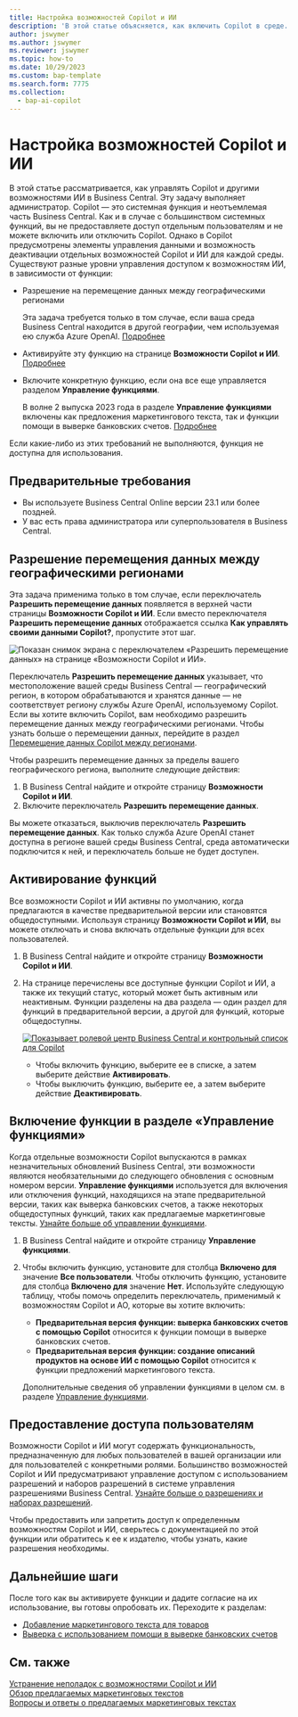 ```yaml
---
title: Настройка возможностей Copilot и ИИ
description: 'В этой статье объясняется, как включить Copilot в среде.'
author: jswymer
ms.author: jswymer
ms.reviewer: jswymer
ms.topic: how-to
ms.date: 10/29/2023
ms.custom: bap-template
ms.search.form: 7775
ms.collection:
  - bap-ai-copilot
---
```


# Настройка возможностей Copilot и ИИ 

<!--[!INCLUDE[ai-preview](includes/ai-preview.md)]-->

<!--This article explains how you can control the ability to create AI-powered item marketing text with Copilot for your organization. This task is done by an admin. There are two requirements that you must fulfill to make the feature available to users:-->

В этой статье рассматривается, как управлять Copilot и другими возможностями ИИ в Business Central. Эту задачу выполняет администратор. Copilot — это системная функция и неотъемлемая часть Business Central. Как и в случае с большинством системных функций, вы не предоставляете доступ отдельным пользователям и не можете включить или отключить Copilot. Однако в Copilot предусмотрены элементы управления данными и возможность деактивации отдельных возможностей Copilot и ИИ для каждой среды. Существуют разные уровни управления доступом к возможностям ИИ, в зависимости от функции:

- Разрешение на перемещение данных между географическими регионами

  Эта задача требуется только в том случае, если ваша среда Business Central находится в другой географии, чем используемая ею служба Azure OpenAI. [Подробнее](#allow-data-movement-across-geographies)

- Активируйте эту функцию на странице **Возможности Copilot и ИИ**. [Подробнее](#activate-features)

- Включите конкретную функцию, если она все еще управляется разделом **Управление функциями**.

  В волне 2 выпуска 2023 года в разделе **Управление функциями** включены как предложения маркетингового текста, так и функции помощи в выверке банковских счетов. [Подробнее](#enable-feature-in-feature-management)

Если какие-либо из этих требований не выполняются, функция не доступна для использования.

## Предварительные требования

- Вы используете Business Central Online версии 23.1 или более поздней. <!--[preview version](ai-preview-getstarted.md) of Business Central that's enabled for Copilot.-->
- У вас есть права администратора или суперпользователя в Business Central.  <!--For more information, go to [Configure AI-powered item marketing text with Copilot](enable-ai.md).-->

## Разрешение перемещения данных между географическими регионами

Эта задача применима только в том случае, если переключатель **Разрешить перемещение данных** появляется в верхней части страницы **Возможности Copilot и ИИ**. Если вместо переключателя **Разрешить перемещение данных** отображается ссылка **Как управлять своими данными Copilot?**, пропустите этот шаг.

![Показан снимок экрана с переключателем «Разрешить перемещение данных» на странице «Возможности Copilot и ИИ».](media/allow-data-movement-v2.png)

Переключатель **Разрешить перемещение данных** указывает, что местоположение вашей среды Business Central &mdash; географический регион, в котором обрабатываются и хранятся данные &mdash; не соответствует региону службы Azure OpenAI, используемому Copilot. Если вы хотите включить Copilot, вам необходимо разрешить перемещение данных между географическими регионами. Чтобы узнать больше о перемещении данных, перейдите в раздел [Перемещение данных Copilot между регионами](ai-copilot-data-movement.md). 

Чтобы разрешить перемещение данных за пределы вашего географического региона, выполните следующие действия:

1. В Business Central найдите и откройте страницу **Возможности Copilot и ИИ**.
1. Включите переключатель **Разрешить перемещение данных**.

Вы можете отказаться, выключив переключатель **Разрешить перемещение данных**. Как только служба Azure OpenAI станет доступна в регионе вашей среды Business Central, среда автоматически подключится к ней, и переключатель больше не будет доступен. 


<!--
| Australia, United Kingdom, United States | Within the respective geographical region |
| Europe, France, Germany, Norway, Switzerland  | Sweden or Switzerland |
| Asia Pacific, Brazil, Canada, India, Japan, Singapore, South Africa, South Korea, United Arab Emirates  | United States |-->



<!--Note

If your environment is hosted in North America, Copilot will use an Azure OpenAI endpoint in North America to process your data.
If your environment is hosted in Europe, Copilot will use an Azure OpenAI endpoint in Europe to process your data.
If your environment is hosted anywhere else, Copilot will use an Azure OpenAI endpoint outside of the region in which the environment is hosted.
To opt in 

Copilot and other AI capabilities use Azure OpenAI Service.  and are provided by default to only those customers with environments that have United States as their geography for data processing and storage. While the Azure OpenAI Service is available in multiple geographies including Australia, Canada, United States, France, Japan and UK, Copilot does not follow the same regional rollout schedule.

Meanwhile, customers with environments outside the United States can use Copilot AI features by opting in to share relevant data with the Azure OpenAI Service in United States or Switzerland.

The information in the following table outlines the Azure OpenAI service that's used by the Copilot services based on the geography of their Dynamics 365 environment when they opt-in to share data.-->
## Активирование функций

Все возможности Copilot и ИИ активны по умолчанию, когда предлагаются в качестве предварительной версии или становятся общедоступными. Используя страницу **Возможности Copilot и ИИ**, вы можете отключать и снова включать отдельные функции для всех пользователей.

1. В Business Central найдите и откройте страницу **Возможности Copilot и ИИ**.

1. На странице перечислены все доступные функции Copilot и ИИ, а также их текущий статус, который может быть активным или неактивным. Функции разделены на два раздела &mdash; один раздел для функций в предварительной версии, а другой для функций, которые общедоступны. 

   [![Показывает ролевой центр Business Central и контрольный список для Copilot](media/copilot-and-ai-capabilties-page.svg)](media/copilot-and-ai-capabilties-page.svg#lightbox)

   - Чтобы включить функцию, выберите ее в списке, а затем выберите действие **Активировать**.
   - Чтобы выключить функцию, выберите ее, а затем выберите действие **Деактивировать**. 


## Включение функции в разделе «Управление функциями»

Когда отдельные возможности Copilot выпускаются в рамках незначительных обновлений Business Central, эти возможности являются необязательными до следующего обновления с основным номером версии. **Управление функциями** используется для включения или отключения функций, находящихся на этапе предварительной версии, таких как выверка банковских счетов, а также некоторых общедоступных функций, таких как предлагаемые маркетинговые тексты. [Узнайте больше об управлении функциями](/dynamics365/business-central/dev-itpro/administration/feature-management).

1. В Business Central найдите и откройте страницу **Управление функциями**.
2. Чтобы включить функцию, установите для столбца **Включено для** значение **Все пользователи**. Чтобы отключить функцию, установите для столбца **Включено для** значение **Нет**. Используйте следующую таблицу, чтобы помочь определить переключатель, применимый к возможностям Copilot и AO, которые вы хотите включить:

   - **Предварительная версия функции: выверка банковских счетов с помощью Copilot** относится к функции помощи в выверке банковских счетов.
   - **Предварительная версия функции: создание описаний продуктов на основе ИИ с помощью Copilot** относится к функции предложений маркетингового текста.

   Дополнительные сведения об управлении функциями в целом см. в разделе [Управление функциями](/dynamics365/business-central/dev-itpro/administration/feature-management).

## Предоставление доступа пользователям 

Возможности Copilot и ИИ могут содержать функциональность, предназначенную для любых пользователей в вашей организации или для пользователей с конкретными ролями. Большинство возможностей Copilot и ИИ предусматривают управление доступом с использованием разрешений и наборов разрешений в системе управления разрешениями Business Central. [Узнайте больше о разрешениях и наборах разрешений](ui-define-granular-permissions.md).

Чтобы предоставить или запретить доступ к определенным возможностям Copilot и ИИ, сверьтесь с документацией по этой функции или обратитесь к ее к издателю, чтобы узнать, какие разрешения необходимы. 

## Дальнейшие шаги

После того как вы активируете функции и дадите согласие на их использование, вы готовы опробовать их. Переходите к разделам:

- [Добавление маркетингового текста для товаров](item-marketing-text.md) 
- [Выверка с использованием помощи в выверке банковских счетов](bank-reconciliation-with-copilot.md) 

## См. также

[Устранение неполадок с возможностями Copilot и ИИ](ai-copilot-troubleshooting.md)  
[Обзор предлагаемых маркетинговых текстов](ai-overview.md)   
[Вопросы и ответы о предлагаемых маркетинговых текстах](faqs-marketing-text.md)  
